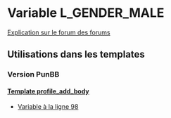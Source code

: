 # Variable L_GENDER_MALE
[Explication sur le forum des forums](http://forum.forumactif.com/t294113-listing-des-variables#L_GENDER_MALE)

## Utilisations dans les templates

### Version PunBB

#### [Template profile_add_body](punbb/profile_add_body.md)
* [Variable à la ligne 98](../punbb/profile_add_body.tpl#L98)